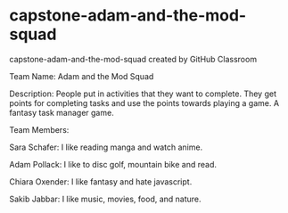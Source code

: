 # capstone-adam-and-the-mod-squad
capstone-adam-and-the-mod-squad created by GitHub Classroom

Team Name: Adam and the Mod Squad

Description: 
People put in activities that they want to complete. They get points for completing tasks and use the points towards playing a game. A fantasy task manager game.

Team Members:

Sara Schafer: I like reading manga and watch anime.

Adam Pollack: I like to disc golf, mountain bike and read.

Chiara Oxender: I like fantasy and hate javascript.

Sakib Jabbar: I like music, movies, food, and nature.
